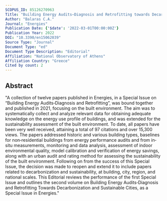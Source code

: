 ```yaml
---
SCOPUS_ID: 85126270963
Title: "Building Energy Audits—Diagnosis and Retrofitting towards Decarbonization and Sustainable Cities"
Author: "Balaras C.A."
Journal: "Energies"
Publication Date: {'$date': '2022-03-01T00:00:00Z'}
Publication Year: 2022
DOI: "10.3390/en15062039"
Source Type: "Journal"
Document Type: "ed"
Document Type Description: "Editorial"
Affiliation: "National Observatory of Athens"
Affiliation Country: "Greece"
Cited by count: 2
---
```


## Abstract
"A collection of twelve papers published in Energies, in a Special Issue on “Building Energy Audits‐Diagnosis and Retrofitting”, was bound together and published in 2021, focusing on the built environment. The aim was to systematically collect and analyze relevant data for obtaining adequate knowledge on the energy use profile of buildings, and was extended for the sustainability assessment of the built environment. To date, all papers have been very well received, attaining a total of 97 citations and over 15,300 views. The papers addressed historic and various building types, baselines for non‐residential buildings from energy performance audits and from in‐situ measurements, monitoring and data analysis, assessment of indoor environmental quality, model calibration and verification of energy savings, along with an urban audit and rating method for assessing the sustainability of the built environment. Following on from the success of this Special Issue, the decision was made to reopen and extend it to include papers related to decarbonization and sustainability, at building, city, region, and national scales. This Editorial reviews the performance of the first Special Issue and outlines the second volume on Building Energy Audits‐Diagnosis and Retrofitting Towards Decarbonization and Sustainable Cities, as a Special Issue in Energies."
